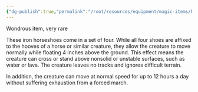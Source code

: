 ```yaml
---
{"dg-publish":true,"permalink":"/root/resources/equipment/magic-items/horseshoes-of-a-zephyr/"}
---
```


Wondrous item, very rare 

These iron horseshoes come in a set of four. While all four shoes are affixed to the hooves of a horse or similar creature, they allow the creature to move normally while floating 4 inches above the ground. This effect means the creature can cross or stand above nonsolid or unstable surfaces, such as water or lava. The creature leaves no tracks and ignores difficult terrain. 

In addition, the creature can move at normal speed for up to 12 hours a day without suffering exhaustion from a forced march.  
